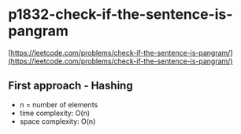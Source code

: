 # p1832-check-if-the-sentence-is-pangram
[https://leetcode.com/problems/check-if-the-sentence-is-pangram/](https://leetcode.com/problems/check-if-the-sentence-is-pangram/)

## First approach - Hashing

- n = number of elements
- time complexity: O(n)
- space complexity: O(n)